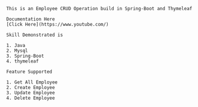     This is an Employee CRUD Operation build in Spring-Boot and Thymeleaf
    
    Documentation Here 
    [Click Here](https://www.youtube.com/)
    
    Skill Demonstrated is
    
    1. Java
    2. Mysql
    3. Spring-Boot
    4. thymeleaf
    
    Feature Supported
    
    1. Get All Employee
    2. Create Employee
    3. Update Employee
    4. Delete Employee
    
